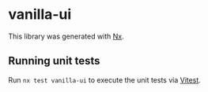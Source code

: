 # vanilla-ui

This library was generated with [Nx](https://nx.dev).

## Running unit tests

Run `nx test vanilla-ui` to execute the unit tests via [Vitest](https://vitest.dev/).
